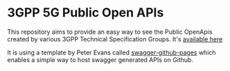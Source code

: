 # 3GPP 5G Public Open APIs

This repository aims to provide an easy way to see the Public OpenApis created by various 3GPP Technical Specification Groups. It's [available here](https://jpfonseca.github.io/3GPP_5G_OpenAPIs/)

It is using a template by Peter Evans called [swagger-github-pages](https://github.com/peter-evans/swagger-github-pages) which enables a simple way to host swagger generated APIs on Github.
